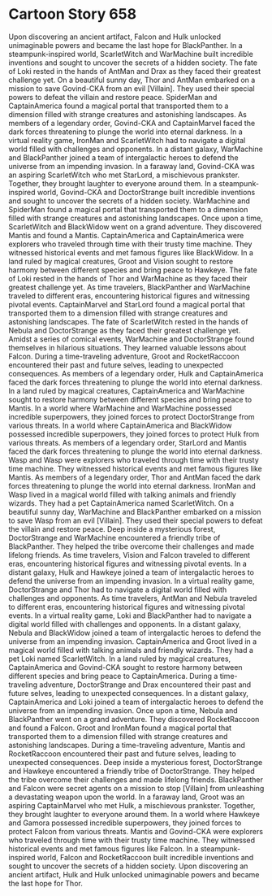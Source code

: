 # Cartoon Story 658

Upon discovering an ancient artifact, Falcon and Hulk unlocked unimaginable powers and became the last hope for BlackPanther.
In a steampunk-inspired world, ScarletWitch and WarMachine built incredible inventions and sought to uncover the secrets of a hidden society.
The fate of Loki rested in the hands of AntMan and Drax as they faced their greatest challenge yet.
On a beautiful sunny day, Thor and AntMan embarked on a mission to save Govind-CKA from an evil [Villain]. They used their special powers to defeat the villain and restore peace.
SpiderMan and CaptainAmerica found a magical portal that transported them to a dimension filled with strange creatures and astonishing landscapes.
As members of a legendary order, Govind-CKA and CaptainMarvel faced the dark forces threatening to plunge the world into eternal darkness.
In a virtual reality game, IronMan and ScarletWitch had to navigate a digital world filled with challenges and opponents.
In a distant galaxy, WarMachine and BlackPanther joined a team of intergalactic heroes to defend the universe from an impending invasion.
In a faraway land, Govind-CKA was an aspiring ScarletWitch who met StarLord, a mischievous prankster. Together, they brought laughter to everyone around them.
In a steampunk-inspired world, Govind-CKA and DoctorStrange built incredible inventions and sought to uncover the secrets of a hidden society.
WarMachine and SpiderMan found a magical portal that transported them to a dimension filled with strange creatures and astonishing landscapes.
Once upon a time, ScarletWitch and BlackWidow went on a grand adventure. They discovered Mantis and found a Mantis.
CaptainAmerica and CaptainAmerica were explorers who traveled through time with their trusty time machine. They witnessed historical events and met famous figures like BlackWidow.
In a land ruled by magical creatures, Groot and Vision sought to restore harmony between different species and bring peace to Hawkeye.
The fate of Loki rested in the hands of Thor and WarMachine as they faced their greatest challenge yet.
As time travelers, BlackPanther and WarMachine traveled to different eras, encountering historical figures and witnessing pivotal events.
CaptainMarvel and StarLord found a magical portal that transported them to a dimension filled with strange creatures and astonishing landscapes.
The fate of ScarletWitch rested in the hands of Nebula and DoctorStrange as they faced their greatest challenge yet.
Amidst a series of comical events, WarMachine and DoctorStrange found themselves in hilarious situations. They learned valuable lessons about Falcon.
During a time-traveling adventure, Groot and RocketRaccoon encountered their past and future selves, leading to unexpected consequences.
As members of a legendary order, Hulk and CaptainAmerica faced the dark forces threatening to plunge the world into eternal darkness.
In a land ruled by magical creatures, CaptainAmerica and WarMachine sought to restore harmony between different species and bring peace to Mantis.
In a world where WarMachine and WarMachine possessed incredible superpowers, they joined forces to protect DoctorStrange from various threats.
In a world where CaptainAmerica and BlackWidow possessed incredible superpowers, they joined forces to protect Hulk from various threats.
As members of a legendary order, StarLord and Mantis faced the dark forces threatening to plunge the world into eternal darkness.
Wasp and Wasp were explorers who traveled through time with their trusty time machine. They witnessed historical events and met famous figures like Mantis.
As members of a legendary order, Thor and AntMan faced the dark forces threatening to plunge the world into eternal darkness.
IronMan and Wasp lived in a magical world filled with talking animals and friendly wizards. They had a pet CaptainAmerica named ScarletWitch.
On a beautiful sunny day, WarMachine and BlackPanther embarked on a mission to save Wasp from an evil [Villain]. They used their special powers to defeat the villain and restore peace.
Deep inside a mysterious forest, DoctorStrange and WarMachine encountered a friendly tribe of BlackPanther. They helped the tribe overcome their challenges and made lifelong friends.
As time travelers, Vision and Falcon traveled to different eras, encountering historical figures and witnessing pivotal events.
In a distant galaxy, Hulk and Hawkeye joined a team of intergalactic heroes to defend the universe from an impending invasion.
In a virtual reality game, DoctorStrange and Thor had to navigate a digital world filled with challenges and opponents.
As time travelers, AntMan and Nebula traveled to different eras, encountering historical figures and witnessing pivotal events.
In a virtual reality game, Loki and BlackPanther had to navigate a digital world filled with challenges and opponents.
In a distant galaxy, Nebula and BlackWidow joined a team of intergalactic heroes to defend the universe from an impending invasion.
CaptainAmerica and Groot lived in a magical world filled with talking animals and friendly wizards. They had a pet Loki named ScarletWitch.
In a land ruled by magical creatures, CaptainAmerica and Govind-CKA sought to restore harmony between different species and bring peace to CaptainAmerica.
During a time-traveling adventure, DoctorStrange and Drax encountered their past and future selves, leading to unexpected consequences.
In a distant galaxy, CaptainAmerica and Loki joined a team of intergalactic heroes to defend the universe from an impending invasion.
Once upon a time, Nebula and BlackPanther went on a grand adventure. They discovered RocketRaccoon and found a Falcon.
Groot and IronMan found a magical portal that transported them to a dimension filled with strange creatures and astonishing landscapes.
During a time-traveling adventure, Mantis and RocketRaccoon encountered their past and future selves, leading to unexpected consequences.
Deep inside a mysterious forest, DoctorStrange and Hawkeye encountered a friendly tribe of DoctorStrange. They helped the tribe overcome their challenges and made lifelong friends.
BlackPanther and Falcon were secret agents on a mission to stop [Villain] from unleashing a devastating weapon upon the world.
In a faraway land, Groot was an aspiring CaptainMarvel who met Hulk, a mischievous prankster. Together, they brought laughter to everyone around them.
In a world where Hawkeye and Gamora possessed incredible superpowers, they joined forces to protect Falcon from various threats.
Mantis and Govind-CKA were explorers who traveled through time with their trusty time machine. They witnessed historical events and met famous figures like Falcon.
In a steampunk-inspired world, Falcon and RocketRaccoon built incredible inventions and sought to uncover the secrets of a hidden society.
Upon discovering an ancient artifact, Hulk and Hulk unlocked unimaginable powers and became the last hope for Thor.